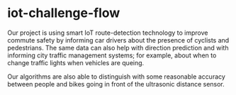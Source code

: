 # iot-challenge-flow

Our project is using smart IoT route-detection technology to improve commute safety by informing car drivers about the presence of cyclists and pedestrians. The same data can also help with direction prediction and with informing city traffic management systems; for example, about when to change traffic lights when vehicles are queing.

Our algorithms are also able to distinguish with some reasonable accuracy between people and bikes going in front of the ultrasonic distance sensor.
